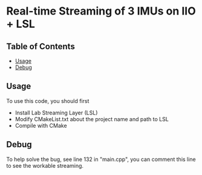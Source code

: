 # Real-time Streaming of 3 IMUs on IIO + LSL

## Table of Contents
  * [Usage](#usage)
  * [Debug](#debug)
  
## Usage

To use this code, you should first
- Install Lab Streaming Layer (LSL)
- Modify CMakeList.txt about the project name and path to LSL
- Compile with CMake

## Debug

To help solve the bug, see line 132 in "main.cpp", you can comment this line to see the workable streaming.